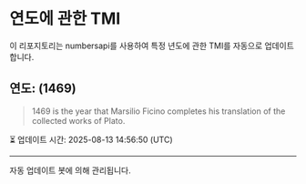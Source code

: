 
# 연도에 관한 TMI

이 리포지토리는 numbersapi를 사용하여 특정 년도에 관한 TMI를 자동으로 업데이트합니다.

## 연도: (1469)
> 1469 is the year that Marsilio Ficino completes his translation of the collected works of Plato.

⏳ 업데이트 시간: 2025-08-13 14:56:50 (UTC)

---
자동 업데이트 봇에 의해 관리됩니다.
